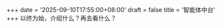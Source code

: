 +++
date = '2025-09-10T17:55:00+08:00'
draft = false
title = '智能体中台'
+++
以终为始，介绍什么？再去看什么？


<!--more-->